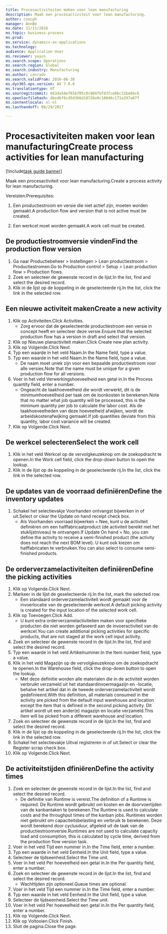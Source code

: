 ```yaml
--- 
title: Procesactiviteiten maken voor lean manufacturing
description: Maak een procesactiviteit voor lean manufacturing.
author: cvocph
manager: AnnBe
ms.date: 11/11/2016
ms.topic: business-process
ms.prod: 
ms.service: dynamics-ax-applications
ms.technology: 
audience: Application User
ms.reviewer: yuyus
ms.search.scope: Operations
ms.search.region: Global
ms.search.industry: Manufacturing
ms.author: conradv
ms.search.validFrom: 2016-06-30
ms.dyn365.ops.version: AX 7.0.0
ms.translationtype: HT
ms.sourcegitcommit: 663da58ef01b705c0c984fbfd3fce8bc31be04c6
ms.openlocfilehash: dbedbf6cd5d366d10726a9c10846c171a297a07f
ms.contentlocale: nl-nl
ms.lasthandoff: 08/29/2017

---
```

# <a name="create-process-activities-for-lean-manufacturing"></a><span data-ttu-id="be863-103">Procesactiviteiten maken voor lean manufacturing</span><span class="sxs-lookup"><span data-stu-id="be863-103">Create process activities for lean manufacturing</span></span>

[!include[task guide banner](../../includes/task-guide-banner.md)]

<span data-ttu-id="be863-104">Maak een procesactiviteit voor lean manufacturing.</span><span class="sxs-lookup"><span data-stu-id="be863-104">Create a process activity for lean manufacturing.</span></span> 

<span data-ttu-id="be863-105">Vereisten:</span><span class="sxs-lookup"><span data-stu-id="be863-105">Prerequisites:</span></span> 

1. <span data-ttu-id="be863-106">Een productiestroom en versie die niet actief zijn, moeten worden gemaakt.</span><span class="sxs-lookup"><span data-stu-id="be863-106">A production flow and version that is not active must be created.</span></span>

2. <span data-ttu-id="be863-107">Een werkcel moet worden gemaakt.</span><span class="sxs-lookup"><span data-stu-id="be863-107">A work cell must be created.</span></span>


## <a name="find-the-production-flow-version"></a><span data-ttu-id="be863-108">De productiestroomversie vinden</span><span class="sxs-lookup"><span data-stu-id="be863-108">Find the production flow version</span></span>
1. <span data-ttu-id="be863-109">Ga naar Productiebeheer > Instellingen > Lean productiestroom > Productiestromen.</span><span class="sxs-lookup"><span data-stu-id="be863-109">Go to Production control > Setup > Lean production flow > Production flows.</span></span>
2. <span data-ttu-id="be863-110">Zoek en selecteer de gewenste record in de lijst.</span><span class="sxs-lookup"><span data-stu-id="be863-110">In the list, find and select the desired record.</span></span>
3. <span data-ttu-id="be863-111">Klik in de lijst op de koppeling in de geselecteerde rij.</span><span class="sxs-lookup"><span data-stu-id="be863-111">In the list, click the link in the selected row.</span></span>

## <a name="create-a-new-activity"></a><span data-ttu-id="be863-112">Een nieuwe activiteit maken</span><span class="sxs-lookup"><span data-stu-id="be863-112">Create a new activity</span></span>
1. <span data-ttu-id="be863-113">Klik op Activiteiten.</span><span class="sxs-lookup"><span data-stu-id="be863-113">Click Activities.</span></span>
    * <span data-ttu-id="be863-114">Zorg ervoor dat de geselecteerde productiestroom een versie in concept heeft en selecteer deze versie.</span><span class="sxs-lookup"><span data-stu-id="be863-114">Ensure that the selected production flow has a version in draft and select that version.</span></span>  
2. <span data-ttu-id="be863-115">Klik op Nieuwe planactiviteit maken.</span><span class="sxs-lookup"><span data-stu-id="be863-115">Click Create new plan activity.</span></span>
3. <span data-ttu-id="be863-116">Klik op Volgende.</span><span class="sxs-lookup"><span data-stu-id="be863-116">Click Next.</span></span>
4. <span data-ttu-id="be863-117">Typ een waarde in het veld Naam.</span><span class="sxs-lookup"><span data-stu-id="be863-117">In the Name field, type a value.</span></span>
5. <span data-ttu-id="be863-118">Typ een waarde in het veld Naam.</span><span class="sxs-lookup"><span data-stu-id="be863-118">In the Name field, type a value.</span></span>
    * <span data-ttu-id="be863-119">De naam moet uniek zijn voor een bepaalde productiestroom voor alle versies.</span><span class="sxs-lookup"><span data-stu-id="be863-119">Note that the name must be unique for a given production flow for all versions.</span></span>  
6. <span data-ttu-id="be863-120">Voer in het veld Verwerkingshoeveelheid een getal in.</span><span class="sxs-lookup"><span data-stu-id="be863-120">In the Process quantity field, enter a number.</span></span>
    * <span data-ttu-id="be863-121">Ongeacht de taakhoeveelheid die wordt verwerkt, dit is de minimumhoeveelheid per taak om de loonkosten te berekenen.</span><span class="sxs-lookup"><span data-stu-id="be863-121">Note that no matter what job quantity will be processed, this is the minimum quantity per job to calculate the labor cost.</span></span> <span data-ttu-id="be863-122">Als de taakhoeveelheden van deze hoeveelheid afwijken, wordt de arbeidskostenafwijking gemaakt.</span><span class="sxs-lookup"><span data-stu-id="be863-122">If job quantities deviate from this quantity, labor cost variance will be created.</span></span>  
7. <span data-ttu-id="be863-123">Klik op Volgende.</span><span class="sxs-lookup"><span data-stu-id="be863-123">Click Next.</span></span>

## <a name="select-the-work-cell"></a><span data-ttu-id="be863-124">De werkcel selecteren</span><span class="sxs-lookup"><span data-stu-id="be863-124">Select the work cell</span></span>
1. <span data-ttu-id="be863-125">Klik in het veld Werkcel op de vervolgkeuzeknop om de zoekopdracht te openen.</span><span class="sxs-lookup"><span data-stu-id="be863-125">In the Work cell field, click the drop-down button to open the lookup.</span></span>
2. <span data-ttu-id="be863-126">Klik in de lijst op de koppeling in de geselecteerde rij.</span><span class="sxs-lookup"><span data-stu-id="be863-126">In the list, click the link in the selected row.</span></span>

## <a name="define-the-inventory-updates"></a><span data-ttu-id="be863-127">De updates van de voorraad definiëren</span><span class="sxs-lookup"><span data-stu-id="be863-127">Define the inventory updates</span></span>
1. <span data-ttu-id="be863-128">Schakel het selectievakje Voorhanden ontvangst bijwerken in of uit.</span><span class="sxs-lookup"><span data-stu-id="be863-128">Select or clear the Update on hand receipt check box.</span></span>
    * <span data-ttu-id="be863-129">Als Voorhanden voorraad bijwerken = Nee, kunt u de activiteit definiëren om een halffabricaatproduct (de activiteit bereikt niet het stuklijstniveau) te ontvangen.</span><span class="sxs-lookup"><span data-stu-id="be863-129">If Update On hand = No, you can define the activity to receive a semi-finished product (the activity does not reach the next BOM level).</span></span>    <span data-ttu-id="be863-130">U kunt ook kiezen om halffabricaten te verbruiken.</span><span class="sxs-lookup"><span data-stu-id="be863-130">You can also select to consume semi-finished products.</span></span>  

## <a name="define-the-picking-activities"></a><span data-ttu-id="be863-131">De orderverzamelactiviteiten definiëren</span><span class="sxs-lookup"><span data-stu-id="be863-131">Define the picking activities</span></span>
1. <span data-ttu-id="be863-132">Klik op Volgende.</span><span class="sxs-lookup"><span data-stu-id="be863-132">Click Next.</span></span>
2. <span data-ttu-id="be863-133">Markeer in de lijst de geselecteerde rij.</span><span class="sxs-lookup"><span data-stu-id="be863-133">In the list, mark the selected row.</span></span>
    * <span data-ttu-id="be863-134">Een standaard orderverzamelactiviteit wordt gemaakt voor de invoerlocatie van de geselecteerde werkcel.</span><span class="sxs-lookup"><span data-stu-id="be863-134">A default picking activity is created for the input location of the selected work cell.</span></span>  
3. <span data-ttu-id="be863-135">Klik op Toevoegen.</span><span class="sxs-lookup"><span data-stu-id="be863-135">Click Add.</span></span>
    * <span data-ttu-id="be863-136">U kunt extra orderverzamelactiviteiten maken voor specifieke producten die niet worden gefaseerd aan de invoeractiviteit van de werkcel.</span><span class="sxs-lookup"><span data-stu-id="be863-136">You can create additional picking activities for specific products, that are not staged at the work cell input activity.</span></span>  
4. <span data-ttu-id="be863-137">Zoek en selecteer de gewenste record in de lijst.</span><span class="sxs-lookup"><span data-stu-id="be863-137">In the list, find and select the desired record.</span></span>
5. <span data-ttu-id="be863-138">Typ een waarde in het veld Artikelnummer.</span><span class="sxs-lookup"><span data-stu-id="be863-138">In the Item number field, type a value.</span></span>
6. <span data-ttu-id="be863-139">Klik in het veld Magazijn op de vervolgkeuzeknop om de zoekopdracht te openen.</span><span class="sxs-lookup"><span data-stu-id="be863-139">In the Warehouse field, click the drop-down button to open the lookup.</span></span>
    * <span data-ttu-id="be863-140">Met deze definitie worden alle materialen die in de activiteit worden verbruikt verzameld uit het standaardinvoermagazijn en -locatie, behalve het artikel dat in de tweede orderverzamelactiviteit wordt gedefinieerd.</span><span class="sxs-lookup"><span data-stu-id="be863-140">With this definition, all materials consumed in the activity are picked from the default input warehouse and location except the item that is defined in the second picking activity.</span></span> <span data-ttu-id="be863-141">Dit artikel wordt uit een ander(e) magazijn en locatie verzameld.</span><span class="sxs-lookup"><span data-stu-id="be863-141">This item will be picked from a different warehouse and location.</span></span>  
7. <span data-ttu-id="be863-142">Zoek en selecteer de gewenste record in de lijst.</span><span class="sxs-lookup"><span data-stu-id="be863-142">In the list, find and select the desired record.</span></span>
8. <span data-ttu-id="be863-143">Klik in de lijst op de koppeling in de geselecteerde rij.</span><span class="sxs-lookup"><span data-stu-id="be863-143">In the list, click the link in the selected row.</span></span>
9. <span data-ttu-id="be863-144">Schakel het selectievakje Uitval registreren in of uit.</span><span class="sxs-lookup"><span data-stu-id="be863-144">Select or clear the Register scrap check box.</span></span>
10. <span data-ttu-id="be863-145">Klik op Volgende.</span><span class="sxs-lookup"><span data-stu-id="be863-145">Click Next.</span></span>

## <a name="define-the-activity-times"></a><span data-ttu-id="be863-146">De activiteitstijden dfiniëren</span><span class="sxs-lookup"><span data-stu-id="be863-146">Define the activity times</span></span>
1. <span data-ttu-id="be863-147">Zoek en selecteer de gewenste record in de lijst.</span><span class="sxs-lookup"><span data-stu-id="be863-147">In the list, find and select the desired record.</span></span>
    * <span data-ttu-id="be863-148">De definitie van Runtime is vereist.</span><span class="sxs-lookup"><span data-stu-id="be863-148">The definition of a Runtime is required.</span></span> <span data-ttu-id="be863-149">De Runtime wordt gebruikt om kosten en de doorvoertijden van de kanbantaken te berekenen.</span><span class="sxs-lookup"><span data-stu-id="be863-149">The Runtime is used to calculate costs and the throughput times of the kanban jobs.</span></span> <span data-ttu-id="be863-150">Runtimes worden niet gebruikt om capaciteitsbelasting en verbruik te berekenen. Deze wordt berekend door cyclusduur, afgeleid uit de taak van de productiestroomversie.</span><span class="sxs-lookup"><span data-stu-id="be863-150">Runtimes are not used to calculate capacity load and consumption, this is calculated by cycle time, derived from the production flow version task.</span></span>  
2. <span data-ttu-id="be863-151">Voer in het veld Tijd een nummer in.</span><span class="sxs-lookup"><span data-stu-id="be863-151">In the Time field, enter a number.</span></span>
3. <span data-ttu-id="be863-152">Typ een waarde in het veld Eenheid.</span><span class="sxs-lookup"><span data-stu-id="be863-152">In the Unit field, type a value.</span></span>
4. <span data-ttu-id="be863-153">Selecteer de tijdseenheid.</span><span class="sxs-lookup"><span data-stu-id="be863-153">Select the Time unit.</span></span>
5. <span data-ttu-id="be863-154">Voer in het veld Per hoeveelheid een getal in.</span><span class="sxs-lookup"><span data-stu-id="be863-154">In the Per quantity field, enter a number.</span></span>
6. <span data-ttu-id="be863-155">Zoek en selecteer de gewenste record in de lijst.</span><span class="sxs-lookup"><span data-stu-id="be863-155">In the list, find and select the desired record.</span></span>
    * <span data-ttu-id="be863-156">Wachttijden zijn optioneel.</span><span class="sxs-lookup"><span data-stu-id="be863-156">Queue times are optional.</span></span>  
7. <span data-ttu-id="be863-157">Voer in het veld Tijd een nummer in.</span><span class="sxs-lookup"><span data-stu-id="be863-157">In the Time field, enter a number.</span></span>
8. <span data-ttu-id="be863-158">Typ een waarde in het veld Eenheid.</span><span class="sxs-lookup"><span data-stu-id="be863-158">In the Unit field, type a value.</span></span>
9. <span data-ttu-id="be863-159">Selecteer de tijdseenheid.</span><span class="sxs-lookup"><span data-stu-id="be863-159">Select the Time unit.</span></span>
10. <span data-ttu-id="be863-160">Voer in het veld Per hoeveelheid een getal in.</span><span class="sxs-lookup"><span data-stu-id="be863-160">In the Per quantity field, enter a number.</span></span>
11. <span data-ttu-id="be863-161">Klik op Volgende.</span><span class="sxs-lookup"><span data-stu-id="be863-161">Click Next.</span></span>
12. <span data-ttu-id="be863-162">Klik op Voltooien.</span><span class="sxs-lookup"><span data-stu-id="be863-162">Click Finish.</span></span>
13. <span data-ttu-id="be863-163">Sluit de pagina.</span><span class="sxs-lookup"><span data-stu-id="be863-163">Close the page.</span></span>


